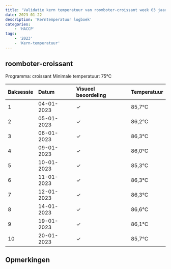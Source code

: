 ```yaml
---
title: 'Validatie kern temperatuur van roomboter-croissant week 03 jaar 2023'
date: 2023-01-22
description: 'Kerntemperatuur logboek'
categories:
    - 'HACCP'
tags:
    - '2023'
    - 'Kern-temperatuur'
---
```


## roomboter-croissant

Programma: croissant
Minimale temperatuur: 75°C

| Baksessie | Datum | Visueel beoordeling | Temperatuur |
|:---|:---|:---|:---|
| 1 | 04-01-2023 | &check; | 85,7°C |
| 2 | 05-01-2023 | &check; | 86,2°C |
| 3 | 06-01-2023 | &check; | 86,3°C |
| 4 | 09-01-2023 | &check; | 86,0°C |
| 5 | 10-01-2023 | &check; | 85,3°C |
| 6 | 11-01-2023 | &check; | 86,3°C |
| 7 | 12-01-2023 | &check; | 86,3°C |
| 8 | 14-01-2023 | &check; | 86,6°C |
| 9 | 19-01-2023 | &check; | 86,1°C |
| 10 | 20-01-2023 | &check; | 85,7°C |

## Opmerkingen


